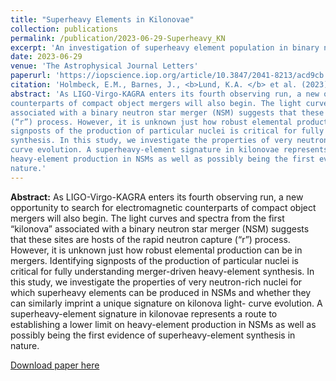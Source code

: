 ```yaml
---
title: "Superheavy Elements in Kilonovae"
collection: publications
permalink: /publication/2023-06-29-Superheavy_KN
excerpt: 'An investigation of superheavy element population in binary neutron star mergers'
date: 2023-06-29
venue: 'The Astrophysical Journal Letters'
paperurl: 'https://iopscience.iop.org/article/10.3847/2041-8213/acd9cb'
citation: 'Holmbeck, E.M., Barnes, J., <b>Lund, K.A. </b> et al. (2023). &quot;Superheavy Elements in Kilonovae&quot; <i>The Astrophysical Journal Letters</i>. 951(L13).'
abstract: 'As LIGO-Virgo-KAGRA enters its fourth observing run, a new opportunity to search for electromagnetic
counterparts of compact object mergers will also begin. The light curves and spectra from the first “kilonova”
associated with a binary neutron star merger (NSM) suggests that these sites are hosts of the rapid neutron capture
(“r”) process. However, it is unknown just how robust elemental production can be in mergers. Identifying
signposts of the production of particular nuclei is critical for fully understanding merger-driven heavy-element
synthesis. In this study, we investigate the properties of very neutron-rich nuclei for which superheavy elements can be produced in NSMs and whether they can similarly imprint a unique signature on kilonova light-
curve evolution. A superheavy-element signature in kilonovae represents a route to establishing a lower limit on
heavy-element production in NSMs as well as possibly being the first evidence of superheavy-element synthesis in
nature.'
---
```

<b>Abstract:</b> As LIGO-Virgo-KAGRA enters its fourth observing run, a new opportunity to search for electromagnetic
counterparts of compact object mergers will also begin. The light curves and spectra from the first “kilonova”
associated with a binary neutron star merger (NSM) suggests that these sites are hosts of the rapid neutron capture
(“r”) process. However, it is unknown just how robust elemental production can be in mergers. Identifying
signposts of the production of particular nuclei is critical for fully understanding merger-driven heavy-element
synthesis. In this study, we investigate the properties of very neutron-rich nuclei for which superheavy elements can be produced in NSMs and whether they can similarly imprint a unique signature on kilonova light-
curve evolution. A superheavy-element signature in kilonovae represents a route to establishing a lower limit on
heavy-element production in NSMs as well as possibly being the first evidence of superheavy-element synthesis in
nature.

[Download paper here](http://kelslund.github.io/files/papers/2023_Holmbeck_superheavy.pdf)
